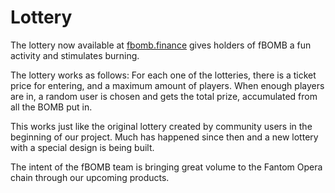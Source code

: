 # Lottery

The lottery now available at [fbomb.finance](https://fbomb.finance/arcade) gives holders of fBOMB a fun activity and stimulates burning. 

The lottery works as follows: For each one of the lotteries, there is a ticket price for entering, and a maximum amount of players. When enough players are in, a random user is chosen and gets the total prize, accumulated from all the BOMB put in.

This works just like the original lottery created by community users in the beginning of our project. Much has happened since then and a new lottery with a special design is being built.

The intent of the fBOMB team is bringing great volume to the Fantom Opera chain through our upcoming products.